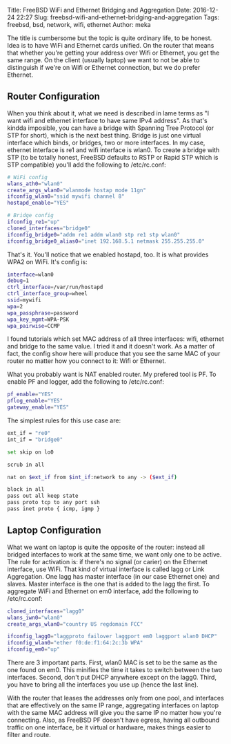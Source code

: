 Title: FreeBSD WiFi and Ethernet Bridging and Aggregation
Date: 2016-12-24 22:27
Slug: freebsd-wifi-and-ethernet-bridging-and-aggregation
Tags: freebsd, bsd, network, wifi, ethernet
Author: meka


The title is cumbersome but the topic is quite ordinary life, to be honest. Idea
is to have WiFi and Ethernet cards unified. On the router that means that
whether you're getting your address over Wifi or Ethernet, you get the same
range. On the client (usually laptop) we want to not be able to distinguish if
we're on Wifi or Ethernet connection, but we do prefer Ethernet.


Router Configuration
-------------------------

When you think about it, what we need is described in lame terms as "I want wifi
and ethernet interface to have same IPv4 address". As that's kindda imposible,
you can have a bridge with Spanning Tree Protocol (or STP for short), which is
the next best thing. Bridge is just one virtual interface which binds, or
bridges, two or more interfaces. In my case, ethernet interface is re1 and wifi
interface is wlan0. To create a bridge with STP (to be totally honest, FreeBSD
defaults to RSTP or Rapid STP which is STP compatible) you'll add the following
to /etc/rc.conf:

```sh
# WiFi config
wlans_ath0="wlan0"
create_args_wlan0="wlanmode hostap mode 11gn"
ifconfig_wlan0="ssid mywifi channel 8"
hostapd_enable="YES"

# Bridge config
ifconfig_re1="up"
cloned_interfaces="bridge0"
ifconfig_bridge0="addm re1 addm wlan0 stp re1 stp wlan0"
ifconfig_bridge0_alias0="inet 192.168.5.1 netmask 255.255.255.0"
```

That's it. You'll notice that we enabled hostapd, too. It is what provides WPA2
on WiFi. It's config is:

```sh
interface=wlan0
debug=1
ctrl_interface=/var/run/hostapd
ctrl_interface_group=wheel
ssid=mywifi
wpa=2
wpa_passphrase=password
wpa_key_mgmt=WPA-PSK
wpa_pairwise=CCMP
```

I found tutorials which set MAC address of all three interfaces: wifi, ethernet
and bridge to the same value. I tried it and it doesn't work. As a matter of
fact, the config show here will produce that you see the same MAC of your router
no matter how you connect to it: Wifi or Ethernet.

What you probably want is NAT enabled router. My prefered tool is PF. To enable
PF and logger, add the following to /etc/rc.conf:

```sh
pf_enable="YES"
pflog_enable="YES"
gateway_enable="YES"
```

The simplest rules for this use case are:

```sh
ext_if = "re0"
int_if = "bridge0"

set skip on lo0

scrub in all

nat on $ext_if from $int_if:network to any -> ($ext_if)

block in all
pass out all keep state
pass proto tcp to any port ssh
pass inet proto { icmp, igmp }
```


Laptop Configuration
-------------------------

What we want on laptop is quite the opposite of the router: instead all bridged
interfaces to work at the same time, we want only one to be active. The rule for
activation is: if there's no signal (or carier) on the Ethernet interface, use
WiFi. That kind of virtual interface is called lagg or Link Aggregation. One
lagg has master interface (in our case Ethernet one) and slaves. Master
interface is the one that is added to the lagg the first. To aggregate WiFi and
Ethernet on em0 interface, add the following to /etc/rc.conf:

```sh
cloned_interfaces="lagg0"
wlans_iwn0="wlan0"
create_args_wlan0="country US regdomain FCC"

ifconfig_lagg0="laggproto failover laggport em0 laggport wlan0 DHCP"
ifconfig_wlan0="ether f0:de:f1:64:2c:3b WPA"
ifconfig_em0="up"

```

There are 3 important parts. First, wlan0 MAC is set to be the same as the one
found on em0. This minifies the time it takes to switch between the two
interfaces. Second, don't put DHCP anywhere except on the lagg0. Third, you have
to bring all the interfaces you use up (hence the last line).

With the router that leases the addresses only from one pool, and interfaces
that are effectively on the same IP range, aggregating interfaces on laptop with
the same MAC address will give you the same IP no matter how you're connecting.
Also, as FreeBSD PF doesn't have egress, having all outbound traffic on one
interface, be it virtual or hardware, makes things easier to filter and route.
